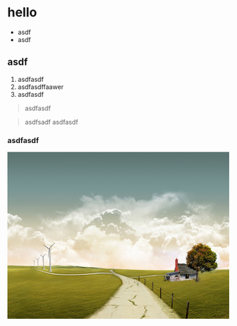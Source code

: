 # hello
* asdf
* asdf

## asdf
1. asdfasdf
2. asdfasdffaawer
3. asdfasdf
> asdfasdf

> asdfsadf
> asdfasdf


### asdfasdf
![pic](https://raw.githubusercontent.com/davidpypysp/cpp-works/master/view.jpg)







